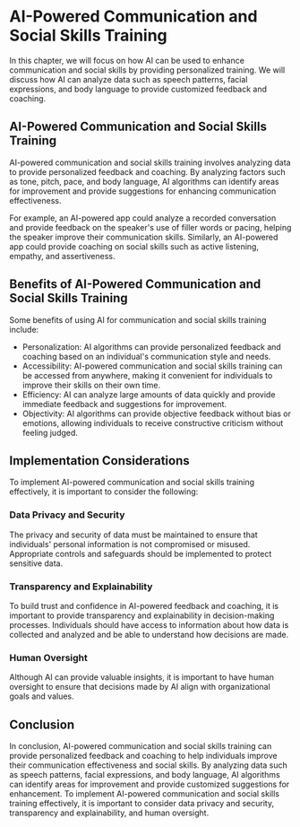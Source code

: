 AI-Powered Communication and Social Skills Training
=================================================================================================================

In this chapter, we will focus on how AI can be used to enhance communication and social skills by providing personalized training. We will discuss how AI can analyze data such as speech patterns, facial expressions, and body language to provide customized feedback and coaching.

AI-Powered Communication and Social Skills Training
---------------------------------------------------

AI-powered communication and social skills training involves analyzing data to provide personalized feedback and coaching. By analyzing factors such as tone, pitch, pace, and body language, AI algorithms can identify areas for improvement and provide suggestions for enhancing communication effectiveness.

For example, an AI-powered app could analyze a recorded conversation and provide feedback on the speaker's use of filler words or pacing, helping the speaker improve their communication skills. Similarly, an AI-powered app could provide coaching on social skills such as active listening, empathy, and assertiveness.

Benefits of AI-Powered Communication and Social Skills Training
---------------------------------------------------------------

Some benefits of using AI for communication and social skills training include:

* Personalization: AI algorithms can provide personalized feedback and coaching based on an individual's communication style and needs.
* Accessibility: AI-powered communication and social skills training can be accessed from anywhere, making it convenient for individuals to improve their skills on their own time.
* Efficiency: AI can analyze large amounts of data quickly and provide immediate feedback and suggestions for improvement.
* Objectivity: AI algorithms can provide objective feedback without bias or emotions, allowing individuals to receive constructive criticism without feeling judged.

Implementation Considerations
-----------------------------

To implement AI-powered communication and social skills training effectively, it is important to consider the following:

### Data Privacy and Security

The privacy and security of data must be maintained to ensure that individuals' personal information is not compromised or misused. Appropriate controls and safeguards should be implemented to protect sensitive data.

### Transparency and Explainability

To build trust and confidence in AI-powered feedback and coaching, it is important to provide transparency and explainability in decision-making processes. Individuals should have access to information about how data is collected and analyzed and be able to understand how decisions are made.

### Human Oversight

Although AI can provide valuable insights, it is important to have human oversight to ensure that decisions made by AI align with organizational goals and values.

Conclusion
----------

In conclusion, AI-powered communication and social skills training can provide personalized feedback and coaching to help individuals improve their communication effectiveness and social skills. By analyzing data such as speech patterns, facial expressions, and body language, AI algorithms can identify areas for improvement and provide customized suggestions for enhancement. To implement AI-powered communication and social skills training effectively, it is important to consider data privacy and security, transparency and explainability, and human oversight.
